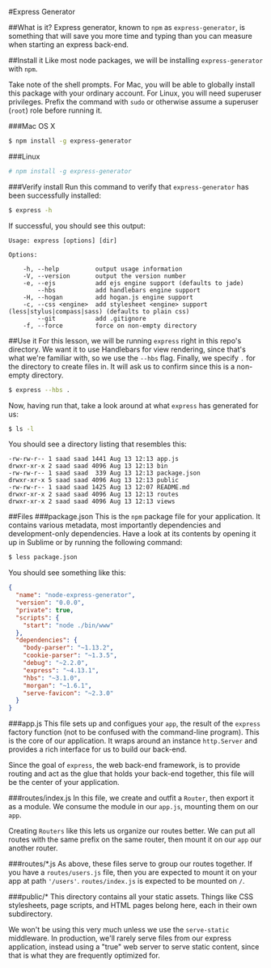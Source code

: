 #Express Generator

##What is it?
Express generator, known to `npm` as `express-generator`, is something that
will save you more time and typing than you can measure when starting an
express back-end.

##Install it
Like most node packages, we will be installing `express-generator` with `npm`.

Take note of the shell prompts. For Mac, you will be able to globally install
this package with your ordinary account. For Linux, you will need superuser
privileges. Prefix the command with `sudo` or otherwise assume a superuser
(`root`) role before running it.

###Mac OS X
```bash
$ npm install -g express-generator
```

###Linux
```bash
# npm install -g express-generator
```

###Verify install
Run this command to verify that `express-generator` has been successfully
installed:

```bash
$ express -h
```

If successful, you should see this output:

	Usage: express [options] [dir]

	Options:

		-h, --help          output usage information
		-V, --version       output the version number
		-e, --ejs           add ejs engine support (defaults to jade)
			--hbs           add handlebars engine support
		-H, --hogan         add hogan.js engine support
		-c, --css <engine>  add stylesheet <engine> support (less|stylus|compass|sass) (defaults to plain css)
			--git           add .gitignore
		-f, --force         force on non-empty directory

##Use it
For this lesson, we will be running `express` right in this repo's directory.
We want it to use Handlebars for view rendering, since that's what we're
familiar with, so we use the `--hbs` flag. Finally, we specify `.` for the
directory to create files in. It will ask us to confirm since this is a
non-empty directory.

```bash
$ express --hbs .
```

Now, having run that, take a look around at what `express` has generated
for us:

```bash
$ ls -l
```

You should see a directory listing that resembles this:

	-rw-rw-r-- 1 saad saad 1441 Aug 13 12:13 app.js
	drwxr-xr-x 2 saad saad 4096 Aug 13 12:13 bin
	-rw-rw-r-- 1 saad saad  339 Aug 13 12:13 package.json
	drwxr-xr-x 5 saad saad 4096 Aug 13 12:13 public
	-rw-rw-r-- 1 saad saad 1425 Aug 13 12:07 README.md
	drwxr-xr-x 2 saad saad 4096 Aug 13 12:13 routes
	drwxr-xr-x 2 saad saad 4096 Aug 13 12:13 views

##Files
###package.json
This is the `npm` package file for your application. It contains various
metadata, most importantly dependencies and development-only dependencies.
Have a look at its contents by opening it up in Sublime or by running the
following command:

```bash
$ less package.json
```

You should see something like this:

```json
{
  "name": "node-express-generator",
  "version": "0.0.0",
  "private": true,
  "scripts": {
    "start": "node ./bin/www"
  },
  "dependencies": {
    "body-parser": "~1.13.2",
    "cookie-parser": "~1.3.5",
    "debug": "~2.2.0",
    "express": "~4.13.1",
    "hbs": "~3.1.0",
    "morgan": "~1.6.1",
    "serve-favicon": "~2.3.0"
  }
}
```

###app.js
This file sets up and configues your `app`, the result of the `express` factory
function (not to be confused with the command-line program). This is the core
of our application. It wraps around an instance `http.Server` and provides
a rich interface for us to build our back-end.

Since the goal of `express`, the web back-end framework, is to provide routing
and act as the glue that holds your back-end together, this file will be
the center of your application.

###routes/index.js
In this file, we create and outfit a `Router`, then export it as a module.
We consume the module in our `app.js`, mounting them on our `app`.

Creating `Routers` like this lets us organize our routes better. We can
put all routes with the same prefix on the same router, then mount it on
our `app` our another router.

###routes/*.js
As above, these files serve to group our routes together. If you have a
`routes/users.js` file, then you are expected to mount it on your app
at path `'/users'`. `routes/index.js` is expected to be mounted on `/`.

###public/*
This directory contains all your static assets. Things like CSS stylesheets,
page scripts, and HTML pages belong here, each in their own subdirectory.

We won't be using this very much unless we use the `serve-static` middleware.
In production, we'll rarely serve files from our express application, instead
using a "true" web server to serve static content, since that is what they
are frequently optimized for.





















